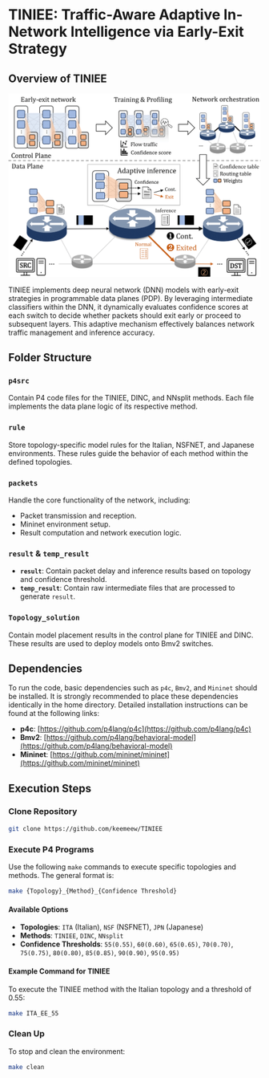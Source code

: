 # TINIEE: Traffic-Aware Adaptive In-Network Intelligence via Early-Exit Strategy

## Overview of TINIEE

<p align="center">
<img src="TINIEE_Overview.png" alt="TINIEE Overview" width="600">

TINIEE implements deep neural network (DNN) models with early-exit strategies in programmable data planes (PDP). By leveraging intermediate classifiers within the DNN, it dynamically evaluates confidence scores at each switch to decide whether packets should exit early or proceed to subsequent layers. This adaptive mechanism effectively balances network traffic management and inference accuracy.


## Folder Structure

### `p4src`
Contain P4 code files for the TINIEE, DINC, and NNsplit methods. Each file implements the data plane logic of its respective method.

### `rule`
Store topology-specific model rules for the Italian, NSFNET, and Japanese environments. These rules guide the behavior of each method within the defined topologies.

### `packets`
Handle the core functionality of the network, including:
- Packet transmission and reception.
- Mininet environment setup.
- Result computation and network execution logic.

### `result` & `temp_result`
- **`result`**: Contain packet delay and inference results based on topology and confidence threshold.
- **`temp_result`**: Contain raw intermediate files that are processed to generate `result`.

### `Topology_solution`
Contain model placement results in the control plane for TINIEE and DINC. These results are used to deploy models onto Bmv2 switches.

## Dependencies
To run the code, basic dependencies such as `p4c`, `Bmv2`, and `Mininet` should be installed. It is strongly recommended to place these dependencies identically in the home directory. Detailed installation instructions can be found at the following links:

- **p4c**: [https://github.com/p4lang/p4c](https://github.com/p4lang/p4c)
- **Bmv2**: [https://github.com/p4lang/behavioral-model](https://github.com/p4lang/behavioral-model)
- **Mininet**: [https://github.com/mininet/mininet](https://github.com/mininet/mininet)

## Execution Steps

### Clone Repository
```bash
git clone https://github.com/keemeew/TINIEE
```
### Execute P4 Programs
Use the following `make` commands to execute specific topologies and methods. The general format is:
```bash
make {Topology}_{Method}_{Confidence Threshold}
```

#### Available Options
- **Topologies**: `ITA` (Italian), `NSF` (NSFNET), `JPN` (Japanese)
- **Methods**: `TINIEE`, `DINC`, `NNsplit`
- **Confidence Thresholds**: `55(0.55)`, `60(0.60)`, `65(0.65)`, `70(0.70)`, `75(0.75)`, `80(0.80)`, `85(0.85)`, `90(0.90)`, `95(0.95)`

#### Example Command for TINIEE
To execute the TINIEE method with the Italian topology and a threshold of 0.55:
```bash
make ITA_EE_55
```
### Clean Up
To stop and clean the environment:
```bash
make clean
```

